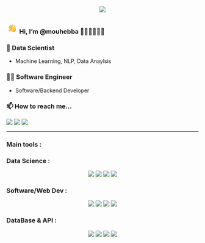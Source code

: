 <div align="center">
 <img height="400px" src="https://miro.medium.com/max/1360/0*7Q3yvSIv_t0ioJ-Z.gif"/>
</div>

### <img src="https://raw.githubusercontent.com/AVS1508/AVS1508/master/assets/Hand%20Wave.gif" width="30px"> Hi, I’m @mouhebba 👨🏻‍💻👨🏻‍💻
### 🧠 Data Scientist 
- Machine Learning, NLP, Data Anaylsis
### 👨‍💻 Software Engineer
- Software/Backend Developer

### 📫 How to reach me...

<div align="left">
 <a href="https://www.facebook.com/MrRoll11/"><img src="https://img.icons8.com/?size=256&id=118497&format=png"/></a>
 <a href="https://www.instagram.com/mouheb.ba/"><img src="https://img.icons8.com/?size=256&id=Xy10Jcu1L2Su&format=png"/></a>
 <a href="https://www.linkedin.com/in/mouhebba/"><img src="https://img.icons8.com/?size=256&id=13930&format=png"/></a>
</div>
<hr>

### Main tools  :

### Data Science  :

<div align="center">
 <img src="https://img.icons8.com/?size=256&id=13441&format=png"/>
 <img src="https://img.icons8.com/?size=256&id=fO5yVwARGUEB&format=png"/>
 <img src="https://img.icons8.com/?size=256&id=n3QRpDA7KZ7P&format=png"/>
 <img src="https://img.icons8.com/?size=256&id=jH4BpkMnRrU5&format=png"/>
</div>

### Software/Web Dev  :

<div align="center">
 <img src="https://img.icons8.com/?size=256&id=mUBILbYvUMq8&format=png"/>
 <img src="https://img.icons8.com/?size=256&id=122637&format=png"/>
 <img src="https://img.icons8.com/?size=256&id=eEcVfg97Tj3J&format=png"/>
 <img src="https://img.icons8.com/?size=256&id=1BC75jFEBED6&format=png"/>
</div>

### DataBase & API  :

<div align="center">
 <img src="https://img.icons8.com/?size=256&id=11572&format=png"/>
 <img src="https://img.icons8.com/?size=256&id=36681&format=png"/>
 <img src="https://img.icons8.com/?size=256&id=74402&format=png"/>
 <img src="https://img.icons8.com/?size=256&id=38561&format=png"/>
</div>
